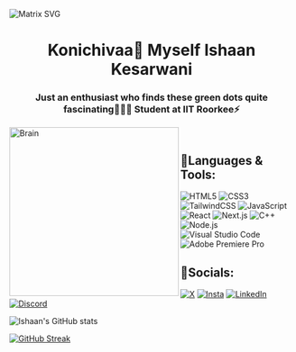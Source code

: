  ![Matrix SVG](https://raw.githubusercontent.com/rodrigograca31/rodrigograca31/master/matrix.svg)
<h1 align="center">Konichivaa<g-emoji class="g-emoji" alias="wave" fallback-src="https://github.githubassets.com/images/icons/emoji/unicode/1f44b.png">🧋</g-emoji> Myself Ishaan Kesarwani</h1>
<h3 align="center"> Just an enthusiast who finds these green dots quite fascinating🧑🏻‍💻 Student at IIT Roorkee⚡️</h3>
<img align="left" alt="Brain" width="300" src="http://gifimage.net/wp-content/uploads/2017/10/cerebro-gif-tumblr-3.gif">

</br>

##  🚀Languages & Tools:
![HTML5](https://img.shields.io/badge/HTML5-E34F26?style=for-the-badge&logo=html5&logoColor=white)
![CSS3](https://img.shields.io/badge/CSS3-1572B6?style=for-the-badge&logo=css3&logoColor=white)
![TailwindCSS](https://img.shields.io/badge/TailwindCSS-38B2AC?style=for-the-badge&logo=tailwind-css&logoColor=white)
![JavaScript](https://img.shields.io/badge/JavaScript-F7DF1E?style=for-the-badge&logo=javascript&logoColor=black)
![React](https://img.shields.io/badge/React-61DAFB?style=for-the-badge&logo=react&logoColor=black)
![Next.js](https://img.shields.io/badge/Next.js-000000?style=for-the-badge&logo=nextdotjs&logoColor=white)
![C++](https://img.shields.io/badge/C%2B%2B-00599C?style=for-the-badge&logo=c%2B%2B&logoColor=white)
![Node.js](https://img.shields.io/badge/Node.js-339933?style=for-the-badge&logo=node.js&logoColor=white)
![Visual Studio Code](https://img.shields.io/badge/Visual_Studio_Code-007ACC?style=for-the-badge&logo=visual-studio-code&logoColor=white)
![Adobe Premiere Pro](https://img.shields.io/badge/Adobe_Premiere_Pro-9999FF?style=for-the-badge&logo=adobe-premiere-pro&logoColor=white)
</br>

##  🚀Socials:

[![X](https://img.shields.io/badge/X-000000?style=for-the-badge&logo=x&logoColor=white)](https://x.com/Ishhaaaaaaaan) 
[![Insta](https://img.shields.io/badge/Instagram-E4405F?style=for-the-badge&logo=instagram&logoColor=white)](http://instagram.com/lifewithishaaann/) 
[![LinkedIn](https://img.shields.io/badge/LinkedIn-0077B5?style=for-the-badge&logo=linkedin&logoColor=white)](https://linkedin.com/in/ishaan-kesarwani) 
[![Discord](https://img.shields.io/badge/Discord-5865F2?style=for-the-badge&logo=discord&logoColor=white)](https://x.com/Ishhaaaaaaaan)<br />



![Ishaan's GitHub stats](https://github-readme-stats.vercel.app/api?username=IshaanXCoder&show_icons=true&theme=chartreuse-dark&border_radius=4.7&card_width=450)

[![GitHub Streak](https://streak-stats.demolab.com?user=IshaanXCoder&theme=github-green-purple&border_radius=4.7&hide_longest_streak=true&border=FFFFFF&card_width=450)](https://git.io/streak-stats)
